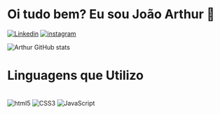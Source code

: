 # Oi tudo bem? Eu sou João Arthur 👋


[![Linkedin](https://img.shields.io/badge/LinkedIn-0077B5?style=for-the-badge&logo=linkedin&logoColor=white)](https://www.linkedin.com/in/devarthur0/)
[![instagram](https://img.shields.io/badge/Instagram-E4405F?style=for-the-badge&logo=instagram&logoColor=white)](https://instagram.com/arthuursoares_)

![Arthur GitHub stats](https://github-readme-stats.vercel.app/api?username=DevArthur0&show_icons=true&theme=radical)

 
 # Linguagens que Utilizo

 <div style="display: inline_block"><br/>
    <img align="center" alt="html5" src="https://img.shields.io/badge/HTML5-E34F26?style=for-the-badge&logo=html5&logoColor=white"/>
    <img align="center" alt="CSS3" src="https://img.shields.io/badge/CSS3-1572B6?style=for-the-badge&logo=css3&logoColor=whitee"/>
    <img align="center" alt="JavaScript" src="https://img.shields.io/badge/JavaScript-323330?style=for-the-badge&logo=javascript&logoColor=F7DF1E"/>
 </div>
